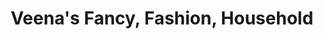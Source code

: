 ---
title: "Veena's Fancy, Fashion, Household"
url: /ilford/veenas-fancy-fashion-household/
shop: boutique
---